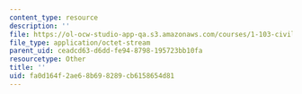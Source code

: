 ```yaml
---
content_type: resource
description: ''
file: https://ol-ocw-studio-app-qa.s3.amazonaws.com/courses/1-103-civil-engineering-materials-laboratory-spring-2004/fa0d164f2ae68b698289cb6158654d81_GroupA2.zip
file_type: application/octet-stream
parent_uid: ceadcd63-d6dd-fe94-8798-195723bb10fa
resourcetype: Other
title: ''
uid: fa0d164f-2ae6-8b69-8289-cb6158654d81
---
```

